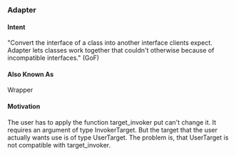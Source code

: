 ### Adapter

#### Intent
"Convert the interface of a class into another interface clients expect. Adapter lets
classes work together that couldn't otherwise because of incompatible interfaces." (GoF)

#### Also Known As
Wrapper

#### Motivation
The user has to apply the function target_invoker put can't change it. It requires an argument of type
InvokerTarget. But the target that the user actually wants use is of type UserTarget. The problem is, that
UserTarget is not compatible with target_invoker.

